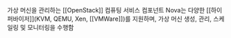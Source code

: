 가상 머신을 관리하는 [[OpenStack]] 컴퓨팅 서비스 컴포넌트
Nova는 다양한 [[하이퍼바이저]](KVM, QEMU, Xen, [[VMWare]])를 지원하며, 가상 머신 생성, 관리, 스케일링 및 모니터링을 수행함